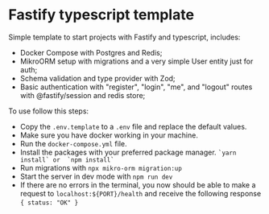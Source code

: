 # Fastify typescript template

Simple template to start projects with Fastify and typescript, includes:

- Docker Compose with Postgres and Redis;
- MikroORM setup with migrations and a very simple User entity just for auth;
- Schema validation and type provider with Zod;
- Basic authentication with "register", "login", "me", and "logout" routes with @fastify/session and redis store;

To use follow this steps:

- Copy the `.env.template` to a `.env` file and replace the default values.
- Make sure you have docker working in your machine.
- Run the `docker-compose.yml` file.
- Install the packages with your preferred package manager. `` `yarn install` or  `npm install` ``
- Run migrations with `npx mikro-orm migration:up`
- Start the server in dev mode with `npm run dev`
- If there are no errors in the terminal, you now should be able to make a request to `localhost:${PORT}/health` and receive the following response `{ status: "OK" }`
